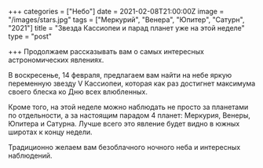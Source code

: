 +++
categories = ["Небо"]
date = 2021-02-08T21:00:00Z
image = "/images/stars.jpg"
tags = ["Меркурий", "Венера", "Юпитер", "Сатурн", "2021"]
title = "Звезда Кассиопеи и парад планет уже на этой неделе"
type = "post"

+++
Продолжаем рассказывать вам о самых интересных астрономических явлениях.  
  
В воскресенье, 14 февраля, предлагаем вам найти на небе яркую переменную звезду V Кассиопеи, которая как раз достигнет максимума своего блеска ко Дню всех влюбленных.  
  
Кроме того, на этой неделе можно наблюдать не просто за планетами по отдельности, а за настоящим парадом 4 планет: Меркурия, Венеры, Юпитера и Сатурна. Лучше всего это явление будет видно в южных широтах к концу недели.  
  
Традиционно желаем вам безоблачного ночного неба и интересных наблюдений.